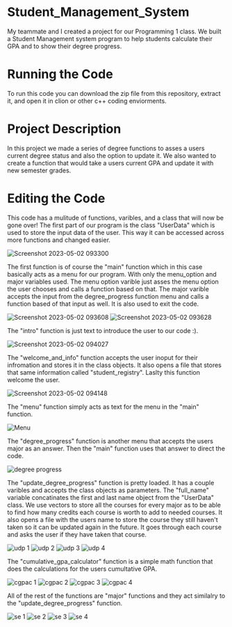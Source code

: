 # Student_Management_System
My teammate and I created a project for our Programming 1 class. We built a Student Management system program to help students calculate 
their GPA and to show their degree progress.

# Running the Code
To run this code you can download the zip file from this repository, extract it, and open it in clion or other c++ coding enviorments.

# Project Description
In this project we made a series of degree functions to asses a users current degree status and also the option to update it. We also wanted to create a function that would take a users current GPA and update it with new semester grades.

# Editing the Code
This code has a mulitude of functions, varibles, and a class that will now be gone over!
The first part of our program is the class "UserData" which is used to store the input data of the user. This way it can be accessed across more functions and changed easier. 

![Screenshot 2023-05-02 093300](https://user-images.githubusercontent.com/117114402/235681937-1f744ea9-4fb1-401e-81ec-42c376ece14d.png)

The first function is of course the "main" function which in this case basically acts as a menu for our program. With only the menu_option and major variables used. The menu option varible just asses the menu option the user chooses and calls a function based on that. The major varible accepts the input from the degree_progress function menu and calls a function based of that input as well. It is also used to exit the code. 

![Screenshot 2023-05-02 093608](https://user-images.githubusercontent.com/117114402/235682699-64b84974-68bb-4480-a2ef-dcce074d1133.png)
![Screenshot 2023-05-02 093628](https://user-images.githubusercontent.com/117114402/235683413-181e3c05-e1de-4822-ba3a-bde8b0b83da2.png)

The "intro" function is just text to introduce the user to our code :). 

![Screenshot 2023-05-02 094027](https://user-images.githubusercontent.com/117114402/235683784-b02545cb-de22-473a-88bf-fe43046fdd76.png)

The "welcome_and_info" function accepts the user inoput for their infromation and stores it in the class objects. It also opens a file that stores that same information called "student_registry". Laslty this function welcome the user.

![Screenshot 2023-05-02 094148](https://user-images.githubusercontent.com/117114402/235684198-b76bc49f-6090-4aee-ba04-2bea17b259a1.png)

The "menu" function simply acts as text for the menu in the "main" function.

![Menu](https://user-images.githubusercontent.com/117114402/235684370-a2657392-49c4-45d6-bd8a-3e28354b7ec2.png)

The "degree_progress" function is another menu that accepts the users major as an answer. Then the "main" function uses that answer to direct the code.

![degree progress](https://user-images.githubusercontent.com/117114402/235684508-6096434c-7710-4484-9487-075c7c589474.png)

The "update_degree_progress" function is pretty loaded. It has a couple varibles and accepts the class objects as parameters. The "full_name" variable concatinates the first and last name object from the "UserData" class. We use vectors to store all the courses for every major as to be able to find how many credits each course is worth to add to needed courses. It also opens a file with the users name to store the course they still haven't taken so it can be updated again in the future. It goes through each course and asks the user if they have taken that course.

![udp 1](https://user-images.githubusercontent.com/117114402/235685426-5e627eab-3ff4-4312-8f6a-861092ebef3d.png)
![udp 2](https://user-images.githubusercontent.com/117114402/235685447-0f1495ba-cefc-42c5-8292-4bc6e66ed923.png)
![udp 3](https://user-images.githubusercontent.com/117114402/235685464-b5246971-d623-4221-8844-f2f2cb44b73b.png)
![udp 4](https://user-images.githubusercontent.com/117114402/235685482-6c1c4760-d72f-4d46-b64b-b80faab6977c.png)

The "cumulative_gpa_calculator" function is a simple math function that does the calculations for the users cumultative GPA.

![cgpac 1](https://user-images.githubusercontent.com/117114402/235686281-289fc4eb-4de4-4769-a3fa-11d26ccb32c7.png)
![cgpac 2](https://user-images.githubusercontent.com/117114402/235686376-a6c68da8-e7da-4397-913b-85e3e20f2b8c.png)
![cgpac 3](https://user-images.githubusercontent.com/117114402/235686406-96b38ea8-1553-485c-a6bd-eeeb79d7a394.png)
![cgpac 4](https://user-images.githubusercontent.com/117114402/235686433-51ca3ecd-8b80-49c3-bc33-635d4b6c4ad6.png)

All of the rest of the functions are "major" functions and they act similalry to the "update_degree_progress" function.

![se 1](https://user-images.githubusercontent.com/117114402/235686975-b5af5209-09f3-4300-84da-acfd0d21c7fb.png)
![se 2](https://user-images.githubusercontent.com/117114402/235687006-08166416-f93d-4831-a9d2-12c780cecf2d.png)
![se 3](https://user-images.githubusercontent.com/117114402/235687065-935fb119-3c94-43c9-a431-3c8dc06da4bb.png)
![se 4](https://user-images.githubusercontent.com/117114402/235687099-c7d6f658-9d21-41fa-bb82-293fab98e578.png)
